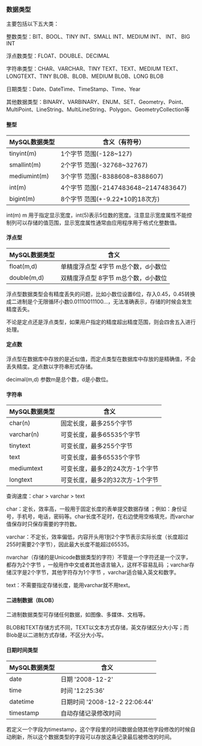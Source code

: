 ### 数据类型

主要包括以下五大类：

整数类型：BIT、BOOL、TINY INT、SMALL INT、MEDIUM INT、 INT、 BIG INT

浮点数类型：FLOAT、DOUBLE、DECIMAL

字符串类型：CHAR、VARCHAR、TINY TEXT、TEXT、MEDIUM TEXT、LONGTEXT、TINY BLOB、BLOB、MEDIUM BLOB、LONG BLOB

日期类型：Date、DateTime、TimeStamp、Time、Year

其他数据类型：BINARY、VARBINARY、ENUM、SET、Geometry、Point、MultiPoint、LineString、MultiLineString、Polygon、GeometryCollection等

#### 整型

| MySQL数据类型 | 含义（有符号）                       |
| ------------- | ------------------------------------ |
| tinyint(m)    | 1个字节 范围(-128~127)               |
| smallint(m)   | 2个字节 范围(-32768~32767)           |
| mediumint(m)  | 3个字节 范围(-8388608~8388607)       |
| int(m)        | 4个字节 范围(-2147483648~2147483647) |
| bigint(m)     | 8个字节 范围(+-9.22*10的18次方)      |

int(m) m 用于指定显示宽度，int(5)表示5位数的宽度。注意显示宽度属性不能控制列可以存储的值范围，显示宽度属性通常由应用程序用于格式化整数值。

#### 浮点型

| MySQL数据类型 | 含义                                  |
| ------------- | ------------------------------------- |
| float(m,d)    | 单精度浮点型  4字节  m总个数，d小数位 |
| double(m,d)   | 双精度浮点型  8字节  m总个数，d小数位 |

浮点型数据类型会有精度丢失的问题，比如小数位设置6位，存入0.45，0.45转换成二进制是个无限循环小数0.01110011100...，无法准确表示，存储的时候会发生精度丢失。

不论是定点还是浮点类型，如果用户指定的精度超出精度范围，则会四舍五入进行处理。

#### 定点数

浮点型在数据库中存放的是近似值，而定点类型在数据库中存放的是精确值，不会丢失精度。定点数以字符串形式存储。

decimal(m,d) 参数m是总个数，d是小数位。

#### 字符串

| MySQL数据类型 | 含义                            |
| ------------- | ------------------------------- |
| char(n)       | 固定长度，最多255个字节         |
| varchar(n)    | 可变长度，最多65535个字节       |
| tinytext      | 可变长度，最多255个字节         |
| text          | 可变长度，最多65535个字节       |
| mediumtext    | 可变长度，最多2的24次方-1个字节 |
| longtext      | 可变长度，最多2的32次方-1个字节 |

查询速度：char > varchar > text

char：定长，效率高，一般用于固定长度的表单提交数据存储 ；例如：身份证号，手机号，电话，密码等。char长度不足时，在右边使用空格填充，而varchar值保存时只保存需要的字符数。

varchar：不定长，效率偏低，内容开头用1到2个字节表示实际长度（长度超过255时需要2个字节），因此最大长度不能超过65535。

nvarchar（存储的是Unicode数据类型的字符）不管是一个字符还是一个汉字，都存为2个字节 ，一般用作中文或者其他语言输入，这样不容易乱码 ；varchar存储汉字是2个字节，其他字符存为1个字节 ，varchar适合输入英文和数字。

text：不需要指定存储长度，能用varchar就不用text。

#### 二进制数据（BLOB）

二进制数据类型可存储任何数据，如图像、多媒体、文档等。

BLOB和TEXT存储方式不同，TEXT以文本方式存储，英文存储区分大小写；而Blob是以二进制方式存储，不区分大小写。

#### 日期时间类型

| MySQL数据类型 | 含义                          |
| ------------- | ----------------------------- |
| date          | 日期 '2008-12-2'              |
| time          | 时间 '12:25:36'               |
| datetime      | 日期时间 '2008-12-2 22:06:44' |
| timestamp     | 自动存储记录修改时间          |

若定义一个字段为timestamp，这个字段里的时间数据会随其他字段修改的时候自动刷新，所以这个数据类型的字段可以存放这条记录最后被修改的时间。


